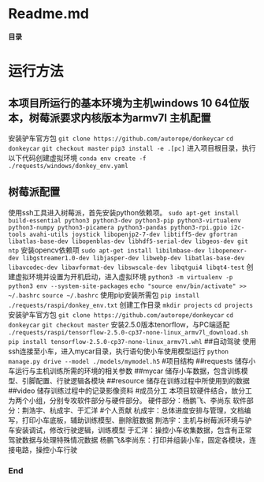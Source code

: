
# Readme.md

**目录**


运行方法
=============
本项目所运行的基本环境为主机windows 10 64位版本，树莓派要求内核版本为armv7l
主机配置
-------------
安装驴车官方包
`git clone https://github.com/autorope/donkeycar`
`cd donkeycar`
`git checkout master`
`pip3 install -e .[pc]`
进入项目根目录，执行以下代码创建虚拟环境
`conda env create -f ./requests/windows/donkey_env.yaml`
## 树莓派配置
使用ssh工具进入树莓派，首先安装python依赖项。
`sudo apt-get install build-essential python3 python3-dev python3-pip python3-virtualenv python3-numpy python3-picamera python3-pandas python3-rpi.gpio i2c-tools avahi-utils joystick libopenjp2-7-dev libtiff5-dev gfortran libatlas-base-dev libopenblas-dev libhdf5-serial-dev libgeos-dev git ntp`
安装opencv依赖项
`sudo apt-get install libilmbase-dev libopenexr-dev libgstreamer1.0-dev libjasper-dev libwebp-dev libatlas-base-dev libavcodec-dev libavformat-dev libswscale-dev libqtgui4 libqt4-test`
创建虚拟环境并设置为开机启动，进入虚拟环境
`python3 -m virtualenv -p python3 env --system-site-packages`
`echo "source env/bin/activate" >> ~/.bashrc`
`source ~/.bashrc`
使用pip安装所需包
`pip install ./requests/raspi/donkey_env.txt`
创建工作目录
`mkdir projects`
`cd projects`
安装驴车官方包
`git clone https://github.com/autorope/donkeycar`
`cd donkeycar`
`git checkout master`
安装2.5.0版本tenorflow，与PC端适配
`./requests/raspi/tensorflow-2.5.0-cp37-none-linux_armv7l_download.sh`
`pip install tensorflow-2.5.0-cp37-none-linux_armv7l.whl`
##自动驾驶
使用ssh连接至小车，进入mycar目录，执行语句使小车使用模型运行
`python manage.py drive --model ./models/mymodel.h5`
#项目结构
##requests
储存小车运行与主机训练所需的环境的相关参数
##mycar
储存小车数据，包含训练模型、引脚配置、行驶逻辑各模块
##resource
储存在训练过程中所使用到的数据
##video
储存训练过程中的记录影像资料
#成员分工
本项目软硬件结合，故分工为两个小组，分别专攻软件部分与硬件部分。
硬件部分：杨鹏飞、李尚东
软件部分：荆浩宇、杭成宇、于汇洋
#个人贡献
杭成宇：总体进度安排与管理，文档编写，打印小车底板，辅助训练模型、删除脏数据
荆浩宇：主机与树莓派环境与驴车安装调试，修改行驶逻辑，训练模型
于汇洋：操控小车收集数据，包含有正常驾驶数据与处理特殊情况数据
杨鹏飞&李尚东：打印并组装小车，固定各模块，连接电路，操控小车行驶

### End